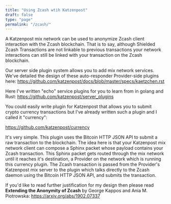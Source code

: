```yaml
---
title: "Using Zcash wtih Katzenpost"
draft: false
type: "page"
permalink: "/zcash/"
---
```


A Katzenpost mix network can be used to anonymize Zcash client interaction
with the Zcash blockchain. That is to say, although Shielded Zcash Transactions
are not linkable to previous transactions your network interactions can still
be linked with your transaction on the Zcash blockchain.

Our server side plugin system allows you to add mix network services. We've
detailed the design of these auto-responder Provider-side plugins here:
https://github.com/katzenpost/docs/blob/master/specs/kaetzchen.rst

Here I've written "echo" service plugins for you to learn from in golang and Rust:
https://github.com/katzenpost/server_plugins

You could easily write plugin for Katzenpost that allows you to submit crypto currency
transactions but I've already written such a plugin and I called it "currency":

https://github.com/katzenpost/currency

It's very simple. This plugin uses the Bitcoin HTTP JSON API to submit
a raw transaction to the blockchain. The idea here is that your
Katzenpost mix network client can compose a Sphinx packet whose
payload contains your Zcash transaction. This Sphinx packet gets
routed through the mix network until it reaches it's destination, a
Provider on the network which is running this currency plugin. The
Zcash transaction is passed from the Provider's Katzenpost mix server
to the plugin which talks directly to the Zcash daemon using the
Bitcoin HTTP JSON API, and submits the transaction.

If you'd like to read further justification for my design then please
read **Extending the Anonymity of Zcash** by George Kappos and Ania M. Piotrowska:
https://arxiv.org/abs/1902.07337
